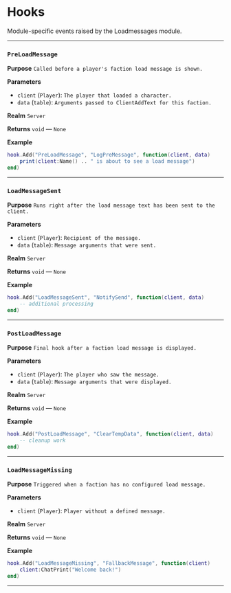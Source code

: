 # Hooks
Module-specific events raised by the Loadmessages module.

---
### `PreLoadMessage`

**Purpose**
`Called before a player's faction load message is shown.`

**Parameters**

* `client` (`Player`): `The player that loaded a character.`
* `data` (`table`): `Arguments passed to ClientAddText for this faction.`

**Realm**
`Server`

**Returns**
`void` — `None`

**Example**
```lua
hook.Add("PreLoadMessage", "LogPreMessage", function(client, data)
    print(client:Name() .. " is about to see a load message")
end)
```

---

### `LoadMessageSent`

**Purpose**
`Runs right after the load message text has been sent to the client.`

**Parameters**

* `client` (`Player`): `Recipient of the message.`
* `data` (`table`): `Message arguments that were sent.`

**Realm**
`Server`

**Returns**
`void` — `None`

**Example**
```lua
hook.Add("LoadMessageSent", "NotifySend", function(client, data)
    -- additional processing
end)
```

---

### `PostLoadMessage`

**Purpose**
`Final hook after a faction load message is displayed.`

**Parameters**

* `client` (`Player`): `The player who saw the message.`
* `data` (`table`): `Message arguments that were displayed.`

**Realm**
`Server`

**Returns**
`void` — `None`

**Example**
```lua
hook.Add("PostLoadMessage", "ClearTempData", function(client, data)
    -- cleanup work
end)
```

---

### `LoadMessageMissing`

**Purpose**
`Triggered when a faction has no configured load message.`

**Parameters**

* `client` (`Player`): `Player without a defined message.`

**Realm**
`Server`

**Returns**
`void` — `None`

**Example**
```lua
hook.Add("LoadMessageMissing", "FallbackMessage", function(client)
    client:ChatPrint("Welcome back!")
end)
```
---
